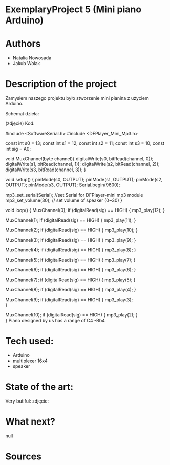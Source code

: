 # ExemplaryProject 5 (Mini piano Arduino)
# Authors 
- Natalia Nowosada
- Jakub Wolak
# Description of the project 
Zamysłem naszego projektu było stworzenie mini pianina z użyciem Arduino. 

Schemat dzieła:

(zdjęcie)
Kod:

#include <SoftwareSerial.h>
#include <DFPlayer_Mini_Mp3.h>

const int s0 = 13;
const int s1 = 12;
const int s2 = 11;
const int s3 = 10;
const int sig = A0;

void MuxChannel(byte channel){
  digitalWrite(s0, bitRead(channel, 0));
  digitalWrite(s1, bitRead(channel, 1));
  digitalWrite(s2, bitRead(channel, 2));
  digitalWrite(s3, bitRead(channel, 3));
}

void setup()
{
  pinMode(s0, OUTPUT); 
  pinMode(s1, OUTPUT); 
  pinMode(s2, OUTPUT); 
  pinMode(s3, OUTPUT); 
  Serial.begin(9600);

  mp3_set_serial(Serial); //set Serial for DFPlayer-mini mp3 module 
  mp3_set_volume(30);  // set volume of speaker (0~30)
}

void loop()
{
  MuxChannel(0);
  if (digitalRead(sig) == HIGH) {
    mp3_play(12); 
    }

  MuxChannel(1);
  if (digitalRead(sig) == HIGH) {
    mp3_play(11); 
    }  

  MuxChannel(2);
  if (digitalRead(sig) == HIGH) {
    mp3_play(10); 
    }  

  MuxChannel(3);
  if (digitalRead(sig) == HIGH) {
    mp3_play(9); 
    }  

  MuxChannel(4);
  if (digitalRead(sig) == HIGH) {
    mp3_play(8); 
    } 

  MuxChannel(5);
  if (digitalRead(sig) == HIGH) {
    mp3_play(7); 
    }  

  MuxChannel(6);
  if (digitalRead(sig) == HIGH) {
    mp3_play(6); 
    }  

  MuxChannel(7);
  if (digitalRead(sig) == HIGH) {
    mp3_play(5); 
    }  

  MuxChannel(8);
  if (digitalRead(sig) == HIGH) {
    mp3_play(4); 
    }  

  MuxChannel(9);
  if (digitalRead(sig) == HIGH) {
    mp3_play(3);  
    }  

  MuxChannel(10);
  if (digitalRead(sig) == HIGH) {
    mp3_play(2); 
    }  
}
Piano designed by us has a range of C4 -Bb4
# Tech used:
- Arduino
- multiplexer 16x4
- speaker
# State of the art:
Very butiful:
zdjęcie:
# What next?
null
# Sources 

